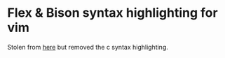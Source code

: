 # Flex & Bison syntax highlighting for vim

Stolen from [here](https://github.com/justinmk/vim-syntax-extra) but removed
the c syntax highlighting.
